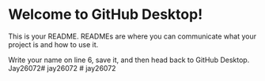 # Welcome to GitHub Desktop!

This is your README. READMEs are where you can communicate what your project is and how to use it.

Write your name on line 6, save it, and then head back to GitHub Desktop.
Jay26072#   j a y 2 6 0 7 2  
 #   j a y 2 6 0 7 2  
 